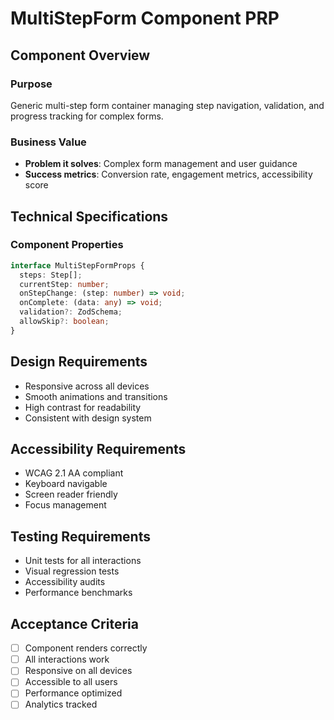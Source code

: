 # MultiStepForm Component PRP

## Component Overview

### Purpose
Generic multi-step form container managing step navigation, validation, and progress tracking for complex forms.

### Business Value
- **Problem it solves**: Complex form management and user guidance
- **Success metrics**: Conversion rate, engagement metrics, accessibility score

## Technical Specifications

### Component Properties
```typescript
interface MultiStepFormProps {
  steps: Step[];
  currentStep: number;
  onStepChange: (step: number) => void;
  onComplete: (data: any) => void;
  validation?: ZodSchema;
  allowSkip?: boolean;
}
```

## Design Requirements
- Responsive across all devices
- Smooth animations and transitions
- High contrast for readability
- Consistent with design system

## Accessibility Requirements
- WCAG 2.1 AA compliant
- Keyboard navigable
- Screen reader friendly
- Focus management

## Testing Requirements
- Unit tests for all interactions
- Visual regression tests
- Accessibility audits
- Performance benchmarks

## Acceptance Criteria
- [ ] Component renders correctly
- [ ] All interactions work
- [ ] Responsive on all devices
- [ ] Accessible to all users
- [ ] Performance optimized
- [ ] Analytics tracked
